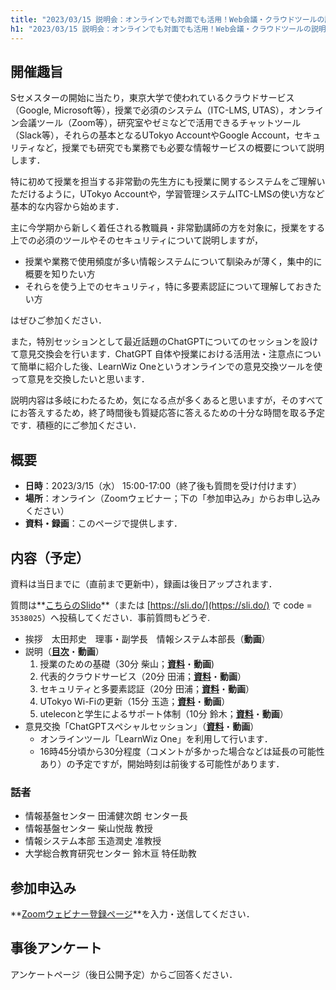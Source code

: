 ```yaml
---
title: "2023/03/15 説明会：オンラインでも対面でも活用！Web会議・クラウドツールの説明会 〜 そして「あのAIツール」について\"Chat\"しましょう 〜"
h1: "2023/03/15 説明会：オンラインでも対面でも活用！Web会議・クラウドツールの説明会 <small>〜 そして「あのAIツール」について\"Chat\"しましょう 〜</small>"
---
```


## 開催趣旨
Sセメスターの開始に当たり，東京大学で使われているクラウドサービス（Google, Microsoft等），授業で必須のシステム（ITC-LMS, UTAS），オンライン会議ツール（Zoom等），研究室やゼミなどで活用できるチャットツール（Slack等），それらの基本となるUTokyo AccountやGoogle Account，セキュリティなど，授業でも研究でも業務でも必要な情報サービスの概要について説明します．

特に初めて授業を担当する非常勤の先生方にも授業に関するシステムをご理解いただけるように，UTokyo Accountや，学習管理システムITC-LMSの使い方など基本的な内容から始めます．

主に今学期から新しく着任される教職員・非常勤講師の方を対象に，授業をする上での必須のツールやそのセキュリティについて説明しますが，

- 授業や業務で使用頻度が多い情報システムについて馴染みが薄く，集中的に概要を知りたい方
- それらを使う上でのセキュリティ，特に多要素認証について理解しておきたい方

はぜひご参加ください．

また，特別セッションとして最近話題のChatGPTについてのセッションを設けて意見交換会を行います．ChatGPT 自体や授業における活用法・注意点について簡単に紹介した後、LearnWiz Oneというオンラインでの意見交換ツールを使って意見を交換したいと思います．

説明内容は多岐にわたるため，気になる点が多くあると思いますが，そのすべてにお答えするため，終了時間後も質疑応答に答えるための十分な時間を取る予定です．積極的にご参加ください．

## 概要

- **日時**：2023/3/15（水） 15:00-17:00（終了後も質問を受け付けます）
- **場所**：オンライン（Zoomウェビナー；下の「参加申込み」からお申し込みください）
- **資料・録画**：このページで提供します．

## 内容（予定）

資料は当日までに（直前まで更新中），録画は後日アップされます．

質問は**[こちらのSlido](https://app.sli.do/event/1zk7tdadzgzShkmJf2vts6/live/questions)**（または [https://sli.do/](https://sli.do/) で code = `3538025`）へ投稿してください．事前質問もどうぞ.

- 挨拶　太田邦史　理事・副学長　情報システム本部長（**動画**）
- 説明（**[目次](slides/00-index.pdf)**・**動画**）
    1. 授業のための基礎（30分 柴山；**[資料](slides/01-in-classes.pdf)**・**動画**)
    1. 代表的クラウドサービス（20分 田浦；**[資料](slides/02-clouds.pdf)**・**動画**）
    1. セキュリティと多要素認証（20分 田浦；**[資料](slides/03-security.pdf)**・**動画**）
    1. UTokyo Wi-Fiの更新（15分 玉造；**[資料](slides/04-wifi.pdf)**・**動画**）
    1. uteleconと学生によるサポート体制（10分 鈴木；**[資料](slides/05-utelecon-and-supporters.pdf)**・**動画**）
- 意見交換「ChatGPTスペシャルセッション」（**[資料](slides/06-discussion.pdf)**・**動画**）
    - オンラインツール「LearnWiz One」を利用して行います．
    - 16時45分頃から30分程度（コメントが多かった場合などは延長の可能性あり）の予定ですが，開始時刻は前後する可能性があります．

### 話者

- 情報基盤センター 田浦健次朗 センター長
- 情報基盤センター 柴山悦哉 教授
- 情報システム本部 玉造潤史 准教授
- 大学総合教育研究センター 鈴木亘 特任助教

## 参加申込み

**[Zoomウェビナー登録ページ](https://u-tokyo-ac-jp.zoom.us/webinar/register/WN_a6JnGJdpSj6TQIc37Z9WKA)**を入力・送信してください．

## 事後アンケート

アンケートページ（後日公開予定）からご回答ください．
